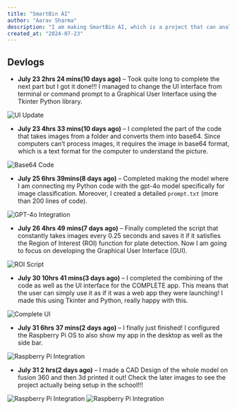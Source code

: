 ```yaml
---
title: "SmartBin AI"
author: "Aarav Sharma"
description: "I am making SmartBin AI, which is a project that can analyse both the type and percentage of food waste occurring at a school campus/canteen/kitchen. This project will use a Raspberry Pi, as well as its Module 2 camera to capture the image, after taking photos, it will run a Region of Interest (ROI) analysis on all images to find out which photos has plates. After receiving such list of images, it will pass all of them through the OpenAI o4 model and find out what kind of food it is, as well as the percentage of waste."
created_at: "2024-07-23"
---
```


## Devlogs

- **July 23 2hrs 24 mins(10 days ago)** – Took quite long to complete the next part but I got it done!!! I managed to change the UI interface from terminal or command prompt to a Graphical User Interface using the Tkinter Python library.

![UI Update](images/img1.png)

- **July 23 4hrs 33 mins(10 days ago)** – I completed the part of the code that takes images from a folder and converts them into base64. Since computers can’t process images, it requires the image in base64 format, which is a text format for the computer to understand the picture.

![Base64 Code](images/img2.png)

- **July 25 6hrs 39mins(8 days ago)** – Completed making the model where I am connecting my Python code with the gpt-4o model specifically for image classification. Moreover, I created a detailed `prompt.txt` (more than 200 lines of code).

![GPT-4o Integration](images/img3.png)

- **July 26 4hrs 49 mins(7 days ago)** – Finally completed the script that constantly takes images every 0.25 seconds and saves it if it satisfies the Region of Interest (ROI) function for plate detection. Now I am going to focus on developing the Graphical User Interface (GUI).

![ROI Script](images/img4.png)

- **July 30 10hrs 41 mins(3 days ago)** – I completed the combining of the code as well as the UI interface for the COMPLETE app. This means that the user can simply use it as if it was a web app they were launching! I made this using Tkinter and Python, really happy with this.

![Complete UI](images/img5.png)

- **July 31 6hrs 37 mins(2 days ago)** – I finally just finished! I configured the Raspberry Pi OS to also show my app in the desktop as well as the side bar.

![Raspberry Pi Integration](images/img6.png)

- **July 31 2 hrs(2 days ago)** – I made a CAD Design of the whole model on fusion 360 and then 3d printed it out! Check the later images to see the project actually being setup in the school!!!

![Raspberry Pi Integration](images/img7.png)
![Raspberry Pi Integration](images/img8.png)
